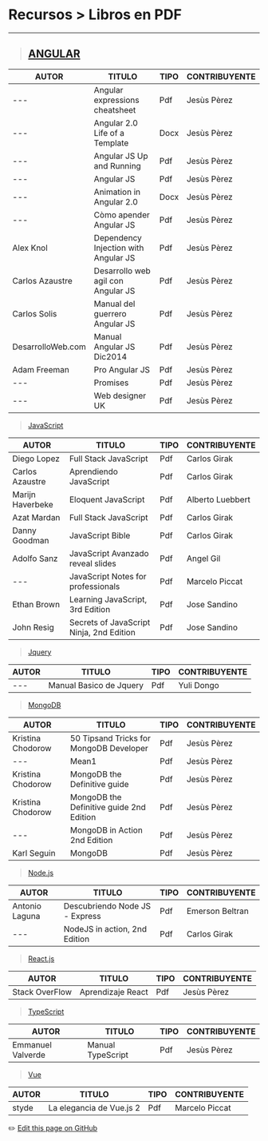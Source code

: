 # Recursos > Libros en PDF
---

> ## [ANGULAR]()
| AUTOR | TITULO | TIPO | CONTRIBUYENTE |
|---|---|---|---|
|--- |  Angular expressions cheatsheet | Pdf | Jesùs Pèrez |
|--- |  Angular 2.0 Life of a Template | Docx | Jesùs Pèrez |
|--- |  Angular JS Up and Running | Pdf | Jesùs Pèrez |
|--- |  Angular JS | Pdf | Jesùs Pèrez |
|--- |  Animation in Angular 2.0 | Docx | Jesùs Pèrez |
|--- |  Còmo apender Angular JS | Pdf | Jesùs Pèrez |
| Alex Knol |  Dependency Injection with Angular JS | Pdf | Jesùs Pèrez |
| Carlos Azaustre |  Desarrollo web agil con Angular JS | Pdf | Jesùs Pèrez |
| Carlos Solis |  Manual del guerrero Angular JS | Pdf | Jesùs Pèrez |
| DesarrolloWeb.com |  Manual Angular JS Dic2014 | Pdf | Jesùs Pèrez |
| Adam Freeman|  Pro Angular JS | Pdf | Jesùs Pèrez |
|--- |  Promises | Pdf | Jesùs Pèrez |
|--- |  Web designer UK | Pdf | Jesùs Pèrez |
  
  
 
> [JavaScript]()

  | AUTOR | TITULO | TIPO | CONTRIBUYENTE |
  |---|---|---|---|
  | Diego Lopez | Full Stack JavaScript | Pdf | Carlos Girak |
  | Carlos Azaustre | Aprendiendo JavaScript | Pdf | Carlos Girak |
  | Marijn Haverbeke | Eloquent JavaScript | Pdf | Alberto Luebbert |
  | Azat Mardan | Full Stack JavaScript | Pdf | Carlos Girak |
  | Danny Goodman | JavaScript Bible | Pdf | Carlos Girak |
  | Adolfo Sanz | JavaScript Avanzado reveal slides | Pdf | Angel Gil |
  | --- | JavaScript Notes for professionals | Pdf | Marcelo Piccat |  
  | Ethan Brown | Learning JavaScript, 3rd Edition | Pdf | Jose Sandino |
  | John Resig | Secrets of JavaScript Ninja, 2nd Edition | Pdf | Jose Sandino |  

> [Jquery]()

  | AUTOR | TITULO | TIPO | CONTRIBUYENTE |
  |---|---|---|---|
  | --- | Manual Basico de Jquery | Pdf | Yuli Dongo |
  
> [MongoDB]()

  | AUTOR | TITULO | TIPO | CONTRIBUYENTE |
  |---|---|---|---|
  | Kristina Chodorow | 50 Tipsand Tricks for MongoDB Developer | Pdf | Jesùs Pèrez |
  | --- | Mean1 | Pdf | Jesùs Pèrez |
  | Kristina Chodorow | MongoDB the Definitive guide | Pdf | Jesùs Pèrez |
  | Kristina Chodorow | MongoDB the Definitive guide 2nd Edition | Pdf | Jesùs Pèrez |
  | --- | MongoDB in Action 2nd Edition | Pdf | Jesùs Pèrez |
  | Karl Seguin | MongoDB | Pdf | Jesùs Pèrez |
 
> [Node.js]()
  
  | AUTOR | TITULO | TIPO | CONTRIBUYENTE |
  |---|---|---|---|
  | Antonio Laguna| Descubriendo Node JS - Express | Pdf | Emerson Beltran|
  | --- | NodeJS in action, 2nd Edition | Pdf | Carlos Girak |
 
> [React.js]()

  | AUTOR | TITULO | TIPO | CONTRIBUYENTE |
  |---|---|---|---|
  | Stack OverFlow | Aprendizaje React | Pdf | Jesùs Pèrez |
  
> [TypeScript]()

 | AUTOR | TITULO | TIPO | CONTRIBUYENTE |
 |---|---|---|---|
 | Emmanuel Valverde | Manual TypeScript | Pdf | Jesùs Pèrez |
  
> [Vue]()

 | AUTOR | TITULO | TIPO | CONTRIBUYENTE |
 |---|---|---|---|
 | styde | La elegancia de Vue.js 2 | Pdf | Marcelo Piccat |

:pencil2: [Edit this page on GitHub](https://github.com/jasp402/BibliotecaJS/edit/master/docs/recursos/libros.md)
